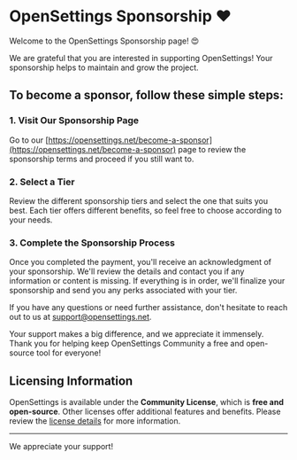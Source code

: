 # OpenSettings Sponsorship ❤️

Welcome to the OpenSettings Sponsorship page! 😍

We are grateful that you are interested in supporting OpenSettings! Your sponsorship helps to maintain and grow the project.

## To become a sponsor, follow these simple steps:

### 1. Visit Our Sponsorship Page
Go to our [https://opensettings.net/become-a-sponsor](https://opensettings.net/become-a-sponsor) page to review the sponsorship terms and proceed if you still want to.

### 2. Select a Tier
Review the different sponsorship tiers and select the one that suits you best. Each tier offers different benefits, so feel free to choose according to your needs.

### 3. Complete the Sponsorship Process
Once you completed the payment, you'll receive an acknowledgment of your sponsorship. We'll review the details and contact you if any information or content is missing. If everything is in order, we'll finalize your sponsorship and send you any perks associated with your tier.

If you have any questions or need further assistance, don't hesitate to reach out to us at [support@opensettings.net](mailto:support@opensettings.net).

Your support makes a big difference, and we appreciate it immensely. Thank you for helping keep OpenSettings Community a free and open-source tool for everyone!

## Licensing Information
OpenSettings is available under the **Community License**, which is **free and open-source**. Other licenses offer additional features and benefits. Please review the [license details](https://opensettings.net/license) for more information.

---

We appreciate your support!
